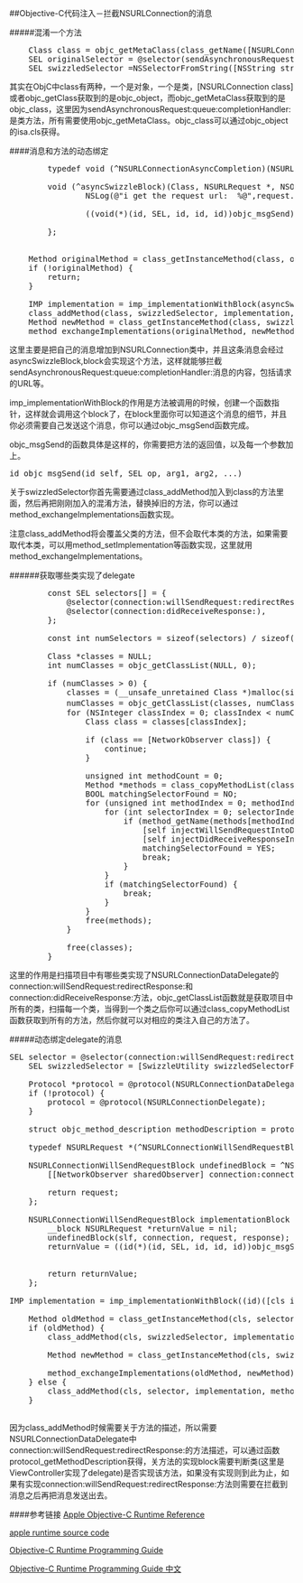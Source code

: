 ##Objective-C代码注入－拦截NSURLConnection的消息

#####混淆一个方法

<pre>
    Class class = objc_getMetaClass(class_getName([NSURLConnection class]));
    SEL originalSelector = @selector(sendAsynchronousRequest:queue:completionHandler:);
    SEL swizzledSelector =NSSelectorFromString([NSString stringWithFormat:@"_coderyi_swizzle_%x_%@", arc4random(), NSStringFromSelector(selector)]);
</pre>
其实在ObjC中class有两种，一个是对象，一个是类，[NSURLConnection class]或者objc_getClass获取到的是objc_object，而objc_getMetaClass获取到的是objc_class，这里因为sendAsynchronousRequest:queue:completionHandler:是类方法，所有需要使用objc_getMetaClass。objc_class可以通过objc_object的isa.cls获得。



####消息和方法的动态绑定
<pre>
        typedef void (^NSURLConnectionAsyncCompletion)(NSURLResponse* response, NSData* data, NSError* connectionError);
        
        void (^asyncSwizzleBlock)(Class, NSURLRequest *, NSOperationQueue *, NSURLConnectionAsyncCompletion) = ^(Class slf, NSURLRequest *request, NSOperationQueue *queue, NSURLConnectionAsyncCompletion completion) {
                NSLog(@"i get the request url:  %@",request.URL);
 
                ((void(*)(id, SEL, id, id, id))objc_msgSend)(slf, swizzledSelector, request, queue, completion);

        };
        
        
    Method originalMethod = class_getInstanceMethod(class, originalSelector);
    if (!originalMethod) {
        return;
    }
    
    IMP implementation = imp_implementationWithBlock(asyncSwizzleBlock);
    class_addMethod(class, swizzledSelector, implementation, method_getTypeEncoding(originalMethod));
    Method newMethod = class_getInstanceMethod(class, swizzledSelector);
    method_exchangeImplementations(originalMethod, newMethod);
</pre>


这里主要是把自己的消息增加到NSURLConnection类中，并且这条消息会经过asyncSwizzleBlock,block会实现这个方法，这样就能够拦截sendAsynchronousRequest:queue:completionHandler:消息的内容，包括请求的URL等。

imp_implementationWithBlock的作用是方法被调用的时候，创建一个函数指针，这样就会调用这个block了，在block里面你可以知道这个消息的细节，并且你必须需要自己发送这个消息，你可以通过objc_msgSend函数完成。

objc_msgSend的函数具体是这样的，你需要把方法的返回值，以及每一个参数加上。
<pre>
id objc_msgSend(id self, SEL op, arg1, arg2, ...)
</pre>


关于swizzledSelector你首先需要通过class_addMethod加入到class的方法里面，然后再把刚刚加入的混淆方法，替换掉旧的方法，你可以通过method_exchangeImplementations函数实现。

注意class_addMethod将会覆盖父类的方法，但不会取代本类的方法，如果需要取代本类，可以用method_setImplementation等函数实现，这里就用method_exchangeImplementations。



######获取哪些类实现了delegate

<pre>
        const SEL selectors[] = {
            @selector(connection:willSendRequest:redirectResponse:),
            @selector(connection:didReceiveResponse:),
        };
        
        const int numSelectors = sizeof(selectors) / sizeof(SEL);
        
        Class *classes = NULL;
        int numClasses = objc_getClassList(NULL, 0);
        
        if (numClasses > 0) {
            classes = (__unsafe_unretained Class *)malloc(sizeof(Class) * numClasses);
            numClasses = objc_getClassList(classes, numClasses);//获取项目中所有的类
            for (NSInteger classIndex = 0; classIndex < numClasses; ++classIndex) {
                Class class = classes[classIndex];
                
                if (class == [NetworkObserver class]) {
                    continue;
                }
                
                unsigned int methodCount = 0;
                Method *methods = class_copyMethodList(class, &methodCount);
                BOOL matchingSelectorFound = NO;
                for (unsigned int methodIndex = 0; methodIndex < methodCount; methodIndex++) {
                    for (int selectorIndex = 0; selectorIndex < numSelectors; ++selectorIndex) {
                        if (method_getName(methods[methodIndex]) == selectors[selectorIndex]) {
                            [self injectWillSendRequestIntoDelegateClass:class];
                            [self injectDidReceiveResponseIntoDelegateClass:class];
                            matchingSelectorFound = YES;
                            break;
                        }
                    }
                    if (matchingSelectorFound) {
                        break;
                    }
                }
                free(methods);
            }
            
            free(classes);
        }
</pre>

这里的作用是扫描项目中有哪些类实现了NSURLConnectionDataDelegate的connection:willSendRequest:redirectResponse:和connection:didReceiveResponse:方法，objc_getClassList函数就是获取项目中所有的类，扫描每一个类，当得到一个类之后你可以通过class_copyMethodList函数获取到所有的方法，然后你就可以对相应的类注入自己的方法了。


#####动态绑定delegate的消息

<pre>
SEL selector = @selector(connection:willSendRequest:redirectResponse:);
    SEL swizzledSelector = [SwizzleUtility swizzledSelectorForSelector:selector];
    
    Protocol *protocol = @protocol(NSURLConnectionDataDelegate);
    if (!protocol) {
        protocol = @protocol(NSURLConnectionDelegate);
    }
    
    struct objc_method_description methodDescription = protocol_getMethodDescription(protocol, selector, NO, YES);
    
    typedef NSURLRequest *(^NSURLConnectionWillSendRequestBlock)(id <NSURLConnectionDelegate> slf, NSURLConnection *connection, NSURLRequest *request, NSURLResponse *response);
    
    NSURLConnectionWillSendRequestBlock undefinedBlock = ^NSURLRequest *(id <NSURLConnectionDelegate> slf, NSURLConnection *connection, NSURLRequest *request, NSURLResponse *response) {
        [[NetworkObserver sharedObserver] connection:connection willSendRequest:request redirectResponse:response delegate:slf];
        
        return request;
    };
    
    NSURLConnectionWillSendRequestBlock implementationBlock = ^NSURLRequest *(id <NSURLConnectionDelegate> slf, NSURLConnection *connection, NSURLRequest *request, NSURLResponse *response) {
        __block NSURLRequest *returnValue = nil;
        undefinedBlock(slf, connection, request, response);
        returnValue = ((id(*)(id, SEL, id, id, id))objc_msgSend)(slf, swizzledSelector, connection, request, response);


        return returnValue;
    };

IMP implementation = imp_implementationWithBlock((id)([cls instancesRespondToSelector:selector] ? implementationBlock : undefinedBlock));
    
    Method oldMethod = class_getInstanceMethod(cls, selector);
    if (oldMethod) {
        class_addMethod(cls, swizzledSelector, implementation, methodDescription.types);
        
        Method newMethod = class_getInstanceMethod(cls, swizzledSelector);
        
        method_exchangeImplementations(oldMethod, newMethod);
    } else {
        class_addMethod(cls, selector, implementation, methodDescription.types);
    }

</pre>

因为class_addMethod时候需要关于方法的描述，所以需要NSURLConnectionDataDelegate中connection:willSendRequest:redirectResponse:的方法描述，可以通过函数protocol_getMethodDescription获得，关方法的实现block需要判断类(这里是ViewController实现了delegate)是否实现该方法，如果没有实现则到此为止，如果有实现connection:willSendRequest:redirectResponse:方法则需要在拦截到消息之后再把消息发送出去。

####参考链接
[Apple Objective-C Runtime Reference](https://developer.apple.com/library/mac/documentation/Cocoa/Reference/ObjCRuntimeRef/)

[apple runtime source code](https://opensource.apple.com/tarballs/objc4/)

[Objective-C Runtime Programming Guide](https://developer.apple.com/library/mac/documentation/Cocoa/Conceptual/ObjCRuntimeGuide/Introduction/Introduction.html)

[Objective-C Runtime Programming Guide 中文](http://wenku.baidu.com/view/1e06c9a20029bd64783e2cd1.htm)



